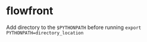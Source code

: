 # flowfront

Add directory to the `$PYTHONPATH` before running
`export PYTHONPATH=directory_location`
